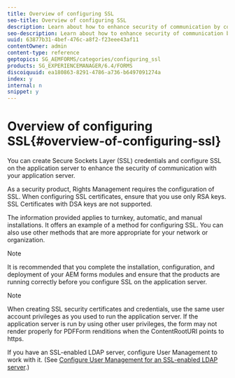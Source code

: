 ```yaml
---
title: Overview of configuring SSL
seo-title: Overview of configuring SSL
description: Learn about how to enhance security of communication by configuring SSL.
seo-description: Learn about how to enhance security of communication by configuring SSL.
uuid: 63877b31-4bef-476c-a8f2-f23eee43af11
contentOwner: admin
content-type: reference
geptopics: SG_AEMFORMS/categories/configuring_ssl
products: SG_EXPERIENCEMANAGER/6.4/FORMS
discoiquuid: ea180863-8291-4786-a736-b6497091274a
index: y
internal: n
snippet: y
---
```


# Overview of configuring SSL{#overview-of-configuring-ssl}

You can create Secure Sockets Layer (SSL) credentials and configure SSL on the application server to enhance the security of communication with your application server.

As a security product, Rights Management requires the configuration of SSL. When configuring SSL certificates, ensure that you use only RSA keys. SSL Certificates with DSA keys are not supported.

The information provided applies to turnkey, automatic, and manual installations. It offers an example of a method for configuring SSL. You can also use other methods that are more appropriate for your network or organization.

>[!NOTE]
>
>It is recommended that you complete the installation, configuration, and deployment of your AEM forms modules and ensure that the products are running correctly before you configure SSL on the application server.

>[!NOTE]
>
>When creating SSL security certificates and credentials, use the same user account privileges as you used to run the application server. If the application server is run by using other user privileges, the form may not render properly for PDFForm renditions when the ContentRootURI points to https.

If you have an SSL-enabled LDAP server, configure User Management to work with it. (See [Configure User Management for an SSL-enabled LDAP server](../../../forms/using/admin-help/configure-user-management-ssl-enabled.md#configure-user-management-for-an-ssl-enabled-ldap-server).)
